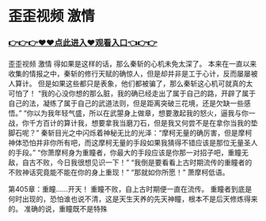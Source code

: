 # 歪歪视频 激情

### <a href="https://github.com/xinfue/dunp/issues/2">👉👉👉♥♥点此进入♥观看入口👈👉👉</a>

歪歪视频 激情
得如果是这样的话，那么秦斩的心机未免太深了。
    本来在一直以来收集的情报之中，秦斩的修行天赋的确惊人，但是却并非是工于心计，反而屡屡被人算计。
    但是如果这些都只是表象，他们都被骗了，那么秦斩这心机可就真的太可怕了！
    “我的心没你想的那么脏，我的确已经走出了属于自己的路，开辟了属于自己的法，凝练了属于自己的武道法则，但是距离突破三花境，还是欠缺一些感悟。”
    “你以为我年轻气盛，所以在武曌身上做章，想要激起我的怒火，逼我与你一战，你千方百计的算计我，想要拿我当磨刀石，但是我又何尝不是在拿你当我的垫脚石呢？”
    秦斩目光之中闪烁着神秘无比的光泽：“摩柯无量的确厉害，但是摩柯神体恐怕并非你所有吧，而这摩柯无量的手段如果我猜得不错应该是那位无量圣人的手段。”
    “你萧摩柯身为重瞳者，你最大的手段应该是你那一对招子吧，重瞳无敌，自古不败，今日我很想见识一下！”
    “我倒是要看看上古时期流传的重瞳者的不败神话究竟能不能在你的身上重现！”
    “那就如你所愿！”
    萧摩柯低语。

第405章：重瞳……开天！
    重瞳不败，自上古时期便一直在流传。
    重瞳者到底是何时出现的，恐怕谁也说不清，这是天生天养的先天神瞳，根本不是后天修炼得来的。
    准确的说，重瞳既不是特殊
